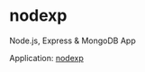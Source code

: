 # nodexp

Node.js, Express &amp; MongoDB App

Application: [nodexp](https://nodexp-app.herokuapp.com/)
